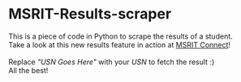 # MSRIT-Results-scraper
This is a piece of code in Python to scrape the results of a student.<br>
Take a look at this new results feature in action at [MSRIT Connect](https://play.google.com/store/apps/details?id=msrit.msritconnect.com.msritconnect&hl=en)!<br>
<br>
Replace <i>"USN Goes Here"</i> with your <i>USN</i> to fetch the result :) <br>
All the best!
